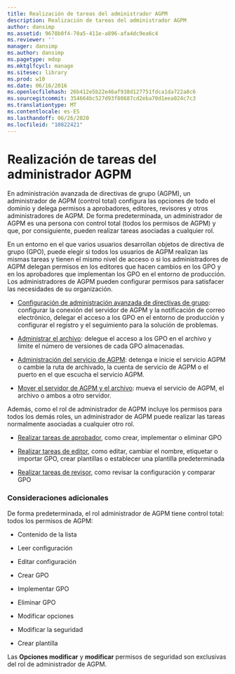 ```yaml
---
title: Realización de tareas del administrador AGPM
description: Realización de tareas del administrador AGPM
author: dansimp
ms.assetid: 9678b0f4-70a5-411e-a896-afa4dc9ea6c4
ms.reviewer: ''
manager: dansimp
ms.author: dansimp
ms.pagetype: mdop
ms.mktglfcycl: manage
ms.sitesec: library
ms.prod: w10
ms.date: 06/16/2016
ms.openlocfilehash: 26b412e5b22e46af938d127751fdca1da722a8c6
ms.sourcegitcommit: 354664bc527d93f80687cd2eba70d1eea024c7c3
ms.translationtype: MT
ms.contentlocale: es-ES
ms.lasthandoff: 06/26/2020
ms.locfileid: "10822421"
---
```

# Realización de tareas del administrador AGPM


En administración avanzada de directivas de grupo (AGPM), un administrador de AGPM (control total) configura las opciones de todo el dominio y delega permisos a aprobadores, editores, revisores y otros administradores de AGPM. De forma predeterminada, un administrador de AGPM es una persona con control total (todos los permisos de AGPM) y que, por consiguiente, pueden realizar tareas asociadas a cualquier rol.

En un entorno en el que varios usuarios desarrollan objetos de directiva de grupo (GPO), puede elegir si todos los usuarios de AGPM realizan las mismas tareas y tienen el mismo nivel de acceso o si los administradores de AGPM delegan permisos en los editores que hacen cambios en los GPO y en los aprobadores que implementan los GPO en el entorno de producción. Los administradores de AGPM pueden configurar permisos para satisfacer las necesidades de su organización.

-   [Configuración de administración avanzada de directivas de grupo](configuring-advanced-group-policy-management.md): configurar la conexión del servidor de AGPM y la notificación de correo electrónico, delegar el acceso a los GPO en el entorno de producción y configurar el registro y el seguimiento para la solución de problemas.

-   [Administrar el archivo](managing-the-archive.md): delegue el acceso a los GPO en el archivo y limite el número de versiones de cada GPO almacenadas.

-   [Administración del servicio de AGPM](managing-the-agpm-service-agpm30ops.md): detenga e inicie el servicio AGPM o cambie la ruta de archivado, la cuenta de servicio de AGPM o el puerto en el que escucha el servicio AGPM.

-   [Mover el servidor de AGPM y el archivo](move-the-agpm-server-and-the-archive.md): mueva el servicio de AGPM, el archivo o ambos a otro servidor.

Además, como el rol de administrador de AGPM incluye los permisos para todos los demás roles, un administrador de AGPM puede realizar las tareas normalmente asociadas a cualquier otro rol.

-   [Realizar tareas de aprobador](performing-approver-tasks-agpm30ops.md), como crear, implementar o eliminar GPO

-   [Realizar tareas de editor](performing-editor-tasks-agpm30ops.md), como editar, cambiar el nombre, etiquetar o importar GPO, crear plantillas o establecer una plantilla predeterminada

-   [Realizar tareas de revisor](performing-reviewer-tasks-agpm30ops.md), como revisar la configuración y comparar GPO

### Consideraciones adicionales

De forma predeterminada, el rol administrador de AGPM tiene control total: todos los permisos de AGPM:

-   Contenido de la lista

-   Leer configuración

-   Editar configuración

-   Crear GPO

-   Implementar GPO

-   Eliminar GPO

-   Modificar opciones

-   Modificar la seguridad

-   Crear plantilla

Las **Opciones modificar** y **modificar** permisos de seguridad son exclusivas del rol de administrador de AGPM.

 

 





